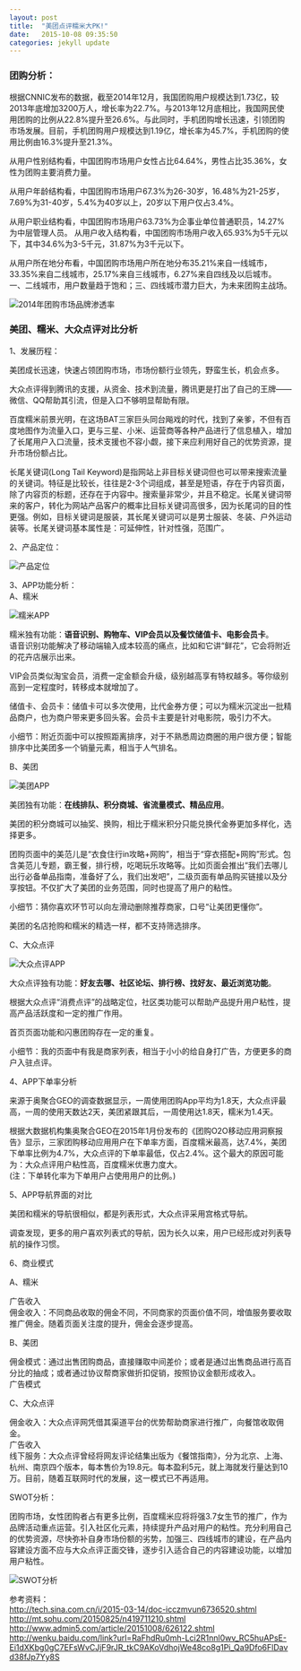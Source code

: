 ```yaml
---
layout: post
title:  "美团点评糯米大PK!"
date:   2015-10-08 09:35:50
categories: jekyll update
---
```


### 团购分析：

根据CNNIC发布的数据，截至2014年12月，我国团购用户规模达到1.73亿，较2013年底增加3200万人，增长率为22.7%。与2013年12月底相比，我国网民使用团购的比例从22.8%提升至26.6%。与此同时，手机团购增长迅速，引领团购市场发展。目前，手机团购用户规模达到1.19亿，增长率为45.7%，手机团购的使用比例由16.3%提升至21.3%。  

从用户性别结构看，中国团购市场用户女性占比64.64%，男性占比35.36%，女性为团购主要消费力量。  

从用户年龄结构看，中国团购市场用户67.3%为26-30岁，16.48%为21-25岁，7.69%为31-40岁，5.4%为40岁以上，20岁以下用户仅占3.4%。  

从用户职业结构看，中国团购市场用户63.73%为企事业单位普通职员，14.27%为中层管理人员。
从用户收入结构看，中国团购市场用户收入65.93%为5千元以下，其中34.6%为3-5千元，31.87%为3千元以下。  

从用户所在地分布看，中国团购市场用户所在地分布35.21%来自一线城市，33.35%来自二线城市，25.17%来自三线城市，6.27%来自四线及以后城市。一、二线城市，用户数量趋于饱和；三、四线城市潜力巨大，为未来团购主战场。  

![2014年团购市场品牌渗透率](/image/tuangousc.jpg)

### 美团、糯米、大众点评对比分析

1、发展历程：  

美团成长迅速，快速占领团购市场，市场份额行业领先，野蛮生长，机会点多。  

大众点评得到腾讯的支援，从资金、技术到流量，腾讯更是打出了自己的王牌——微信、QQ帮助其引流，但是入口不够明显帮助有限。  

百度糯米前景光明，在这场BAT三家巨头同台飚戏的时代，找到了亲爹，不但有百度地图作为流量入口，更与三星、小米、运营商等各种产品进行了信息植入，增加了长尾用户入口流量，技术支援也不容小觑，接下来应利用好自己的优势资源，提升市场份额占比。  

长尾关键词(Long Tail Keyword)是指网站上非目标关键词但也可以带来搜索流量的关键词。特征是比较长，往往是2-3个词组成，甚至是短语，存在于内容页面，除了内容页的标题，还存在于内容中。搜索量非常少，并且不稳定。长尾关键词带来的客户，转化为网站产品客户的概率比目标关键词高很多，因为长尾词的目的性更强。例如，目标关键词是服装，其长尾关键词可以是男士服装、冬装、户外运动装等。长尾关键词基本属性是：可延伸性，针对性强，范围广。

2、产品定位：

![产品定位](/image/cpdw.jpg)

3、APP功能分析：  
A、糯米  

![糯米APP](/image/糯米APP.jpg)

糯米独有功能：**语音识别、购物车、VIP会员以及餐饮储值卡、电影会员卡**。  
语音识别功能解决了移动端输入成本较高的痛点，比如和它讲“鲜花”，它会将附近的花卉店展示出来。  

VIP会员类似淘宝会员，消费一定金额会升级，级别越高享有特权越多。等你级别高到一定程度时，转移成本就增加了。  

储值卡、会员卡：储值卡可以多次使用，比代金券方便；可以为糯米沉淀出一批精品商户，也为商户带来更多回头客。会员卡主要是针对电影院，吸引力不大。  

小细节：附近页面中可以按照距离排序，对于不熟悉周边商圈的用户很方便；智能排序中比美团多一个销量元素，相当于人气排名。  

B、美团  

![美团APP](/image/美团APP.jpg)

美团独有功能：**在线排队、积分商城、省流量模式、精品应用**。  

美团的积分商城可以抽奖、换购，相比于糯米积分只能兑换代金券更加多样化，选择更多。  

团购页面中的美范儿是“衣食住行in攻略+网购”，相当于“穿衣搭配+网购”形式。包含美范儿专题，霸王餐，排行榜，吃喝玩乐攻略等。比如页面会推出“我们去哪儿 出行必备单品指南，准备好了么，我们出发吧”，二级页面有单品购买链接以及分享按钮。不仅扩大了美团的业务范围，同时也提高了用户的粘性。  

小细节：猜你喜欢环节可以向左滑动删除推荐商家，口号“让美团更懂你”。    

美团的名店抢购和糯米的精选一样，都不支持筛选排序。  

C、大众点评  

![大众点评APP](/image/大众点评APP.jpg)  

大众点评独有功能：**好友去哪、社区论坛、排行榜、找好友、最近浏览功能**。  

根据大众点评“消费点评”的战略定位，社区类功能可以帮助产品提升用户粘性，提高产品活跃度和一定的推广作用。  

首页页面功能和闪惠团购存在一定的重复。  

小细节：我的页面中有我是商家列表，相当于小小的给自身打广告，方便更多的商户入驻点评。

4、APP下单率分析  

来源于奥聚合GEO的调查数据显示，一周使用团购App平均为1.8天，大众点评最高，一周的使用天数达2天，美团紧跟其后，一周使用达1.8天，糯米为1.4天。  

根据大数据机构集奥聚合GEO在2015年1月份发布的《团购O2O移动应用洞察报告》显示，三家团购移动应用用户在下单率方面，百度糯米最高，达7.4%，美团下单率比例为4.7%，大众点评的下单率最低，仅占2.4%。这个最大的原因可能为：大众点评用户粘性高，百度糯米优惠力度大。  
 (注：下单转化率为下单用户占使用用户的比例。)　


5、APP导航界面的对比  

美团和糯米的导航很相似，都是列表形式，大众点评采用宫格式导航。  

调查发现，更多的用户喜欢列表式的导航，因为长久以来，用户已经形成对列表导航的操作习惯。  

6、商业模式  

A、糯米  

广告收入  
佣金收入：不同商品收取的佣金不同，不同商家的页面价值不同，增值服务要收取推广佣金。随着页面关注度的提升，佣金会逐步提高。  

B、美团  

佣金模式：通过出售团购商品，直接赚取中间差价；或者是通过出售商品进行高百分比的抽成；或者通过协议帮商家做折扣促销，按照协议金额形成收入。  
广告模式  

C、大众点评  

佣金收入：大众点评网凭借其渠道平台的优势帮助商家进行推广，向餐馆收取佣金。  
广告收入  
线下服务：大众点评曾经将网友评论结集出版为《餐馆指南》，分为北京、上海、杭州、南京四个版本，每本售价为19.8元。每本盈利5元，就上海就发行量达到10万。目前，随着互联网时代的发展，这一模式已不再适用。  

SWOT分析：  

团购市场，女性团购者占有更多比例，百度糯米应将将强3.7女生节的推广，作为品牌活动重点运营。引入社区化元素，持续提升产品对用户的粘性。充分利用自己的优势资源，尽快弥补自身市场份额的劣势，加强三、四线城市的建设，在产品内容建设方面不应与大众点评正面交锋，逐步引入适合自己的内容建设功能，以增加用户粘性。

![SWOT分析](/image/swot.jpg) 

参考资料：  
<http://tech.sina.com.cn/i/2015-03-14/doc-icczmvun6736520.shtml>
<http://mt.sohu.com/20150825/n419711210.shtml>
<http://www.admin5.com/article/20151008/626122.shtml>
<http://wenku.baidu.com/link?url=RaFhdRu0mh-Lci2R1nnl0wv_RC5huAPsE-Ei1dXKbg0gC7EFsWvCJjF9rJR_tkC9AKoVdhojWe48co8g1Pi_Qa9Dfo6FlDavd38fJp7Yy8S>



